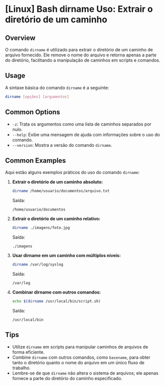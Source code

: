 # [Linux] Bash dirname Uso: Extrair o diretório de um caminho

## Overview
O comando `dirname` é utilizado para extrair o diretório de um caminho de arquivo fornecido. Ele remove o nome do arquivo e retorna apenas a parte do diretório, facilitando a manipulação de caminhos em scripts e comandos.

## Usage
A sintaxe básica do comando `dirname` é a seguinte:

```bash
dirname [opções] [argumentos]
```

## Common Options
- `-z`: Trata os argumentos como uma lista de caminhos separados por nulo.
- `--help`: Exibe uma mensagem de ajuda com informações sobre o uso do comando.
- `--version`: Mostra a versão do comando `dirname`.

## Common Examples

Aqui estão alguns exemplos práticos do uso do comando `dirname`:

1. **Extrair o diretório de um caminho absoluto:**
   ```bash
   dirname /home/usuario/documentos/arquivo.txt
   ```
   Saída:
   ```
   /home/usuario/documentos
   ```

2. **Extrair o diretório de um caminho relativo:**
   ```bash
   dirname ./imagens/foto.jpg
   ```
   Saída:
   ```
   ./imagens
   ```

3. **Usar dirname em um caminho com múltiplos níveis:**
   ```bash
   dirname /var/log/syslog
   ```
   Saída:
   ```
   /var/log
   ```

4. **Combinar dirname com outros comandos:**
   ```bash
   echo $(dirname /usr/local/bin/script.sh)
   ```
   Saída:
   ```
   /usr/local/bin
   ```

## Tips
- Utilize `dirname` em scripts para manipular caminhos de arquivos de forma eficiente.
- Combine `dirname` com outros comandos, como `basename`, para obter tanto o diretório quanto o nome do arquivo em um único fluxo de trabalho.
- Lembre-se de que `dirname` não altera o sistema de arquivos; ele apenas fornece a parte do diretório do caminho especificado.